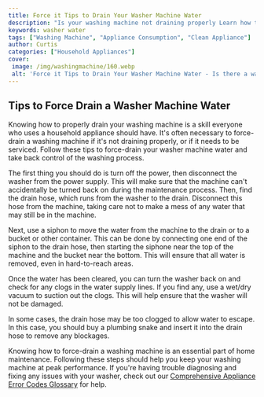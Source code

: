 ```yaml
---
title: Force it Tips to Drain Your Washer Machine Water
description: "Is your washing machine not draining properly Learn how to force it to do so with these simple tips"
keywords: washer water
tags: ["Washing Machine", "Appliance Consumption", "Clean Appliance"]
author: Curtis
categories: ["Household Appliances"]
cover: 
 image: /img/washingmachine/160.webp
 alt: 'Force it Tips to Drain Your Washer Machine Water - Is there a way to force my washer machine to drain water'
---
```

## Tips to Force Drain a Washer Machine Water

Knowing how to properly drain your washing machine is a skill everyone who uses a household appliance should have. It's often necessary to force-drain a washing machine if it's not draining properly, or if it needs to be serviced. Follow these tips to force-drain your washer machine water and take back control of the washing process.

The first thing you should do is turn off the power, then disconnect the washer from the power supply. This will make sure that the machine can't accidentally be turned back on during the maintenance process. Then, find the drain hose, which runs from the washer to the drain. Disconnect this hose from the machine, taking care not to make a mess of any water that may still be in the machine.

Next, use a siphon to move the water from the machine to the drain or to a bucket or other container. This can be done by connecting one end of the siphon to the drain hose, then starting the siphone near the top of the machine and the bucket near the bottom. This will ensure that all water is removed, even in hard-to-reach areas.

Once the water has been cleared, you can turn the washer back on and check for any clogs in the water supply lines. If you find any, use a wet/dry vacuum to suction out the clogs. This will help ensure that the washer will not be damaged.

In some cases, the drain hose may be too clogged to allow water to escape. In this case, you should buy a plumbing snake and insert it into the drain hose to remove any blockages.

Knowing how to force-drain a washing machine is an essential part of home maintenance. Following these steps should help you keep your washing machine at peak performance. If you're having trouble diagnosing and fixing any issues with your washer, check out our [Comprehensive Appliance Error Codes Glossary](./error-codes/) for help.
